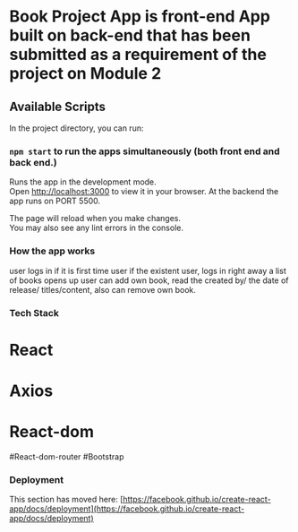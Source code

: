 # Book Project App is front-end App built on back-end that has been submitted as a requirement of the project on Module 2


## Available Scripts

In the project directory, you can run:

### `npm start` to run the apps simultaneously (both front end and back end.)

Runs the app in the development mode.\
Open [http://localhost:3000](http://localhost:3000) to view it in your browser. At the backend the app runs on PORT 5500.

The page will reload when you make changes.\
You may also see any lint errors in the console.

### How the app works
user logs in if it is first time user
if the existent user, logs in right away
a list of books opens up
user can add own book, read the created by/ the date of release/ titles/content, also can remove own book.

### Tech Stack
# React
# Axios
# React-dom
#React-dom-router
#Bootstrap





### Deployment

This section has moved here: [https://facebook.github.io/create-react-app/docs/deployment](https://facebook.github.io/create-react-app/docs/deployment)

